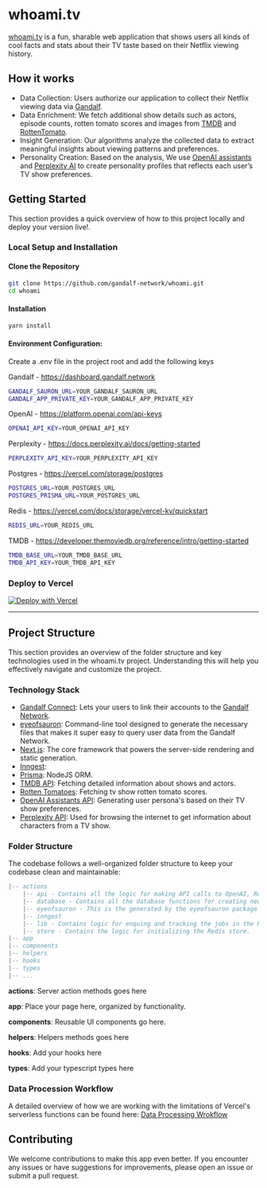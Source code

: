 
# whoami.tv

[whoami.tv](https://whoami.tv/) is a fun, sharable web application that shows users all kinds of cool facts and stats about their TV taste based on their Netflix viewing history.

## How it works

- Data Collection: Users authorize our application to collect their Netflix viewing data via [Gandalf](https://gandalf.network/).
- Data Enrichment: We fetch additional show details such as actors, episode counts, rotten tomato scores and images from [TMDB](https://developer.themoviedb.org/reference/intro/getting-started) and [RottenTomato](https://www.rottentomatoes.com/).
- Insight Generation: Our algorithms analyze the collected data to extract meaningful insights about viewing patterns and preferences.
- Personality Creation: Based on the analysis, We use [OpenAI assistants](https://platform.openai.com/docs/assistants/overview) and [Perplexity AI](https://www.perplexity.ai/) to create personality profiles that reflects each user’s TV show preferences.

## Getting Started

This section provides a quick overview of how to this project locally and deploy your version live!.

### Local Setup and Installation

#### Clone the Repository

```bash
git clone https://github.com/gandalf-network/whoami.git
cd whoami
```

#### Installation

```bash
yarn install
```

#### Environment Configuration:
Create a .env file in the project root and add the following keys

Gandalf - https://dashboard.gandalf.network
```bash
GANDALF_SAURON_URL=YOUR_GANDALF_SAURON_URL
GANDALF_APP_PRIVATE_KEY=YOUR_GANDALF_APP_PRIVATE_KEY
```

OpenAI - https://platform.openai.com/api-keys
```bash
OPENAI_API_KEY=YOUR_OPENAI_API_KEY
```

Perplexity - https://docs.perplexity.ai/docs/getting-started
```bash
PERPLEXITY_API_KEY=YOUR_PERPLEXITY_API_KEY
```

Postgres - https://vercel.com/storage/postgres
```bash
POSTGRES_URL=YOUR_POSTGRES_URL
POSTGRES_PRISMA_URL=YOUR_POSTGRES_URL
```

Redis - https://vercel.com/docs/storage/vercel-kv/quickstart
```bash
REDIS_URL=YOUR_REDIS_URL
```

TMDB - https://developer.themoviedb.org/reference/intro/getting-started
```bash
TMDB_BASE_URL=YOUR_TMDB_BASE_URL
TMDB_API_KEY=YOUR_TMDB_API_KEY
```

### Deploy to Vercel

[![Deploy with Vercel](https://vercel.com/button)](https://vercel.com/new/clone?repository-url=https%3A%2F%2Fgithub.com%2Fgandalf-network%2Fwhoami&env=NEXT_PUBLIC_GANDALF_PUBLIC_KEY,GANDALF_PRIVATE_KEY&envDescription=Environment%20variables%20for%20the%20Gandalf%20API&envLink=https%3A%2F%2Fgandalf-api.com%2Fdashboard&project-name=whoami&repository-name=whoami)

---

## Project Structure
This section provides an overview of the folder structure and key technologies used in the whoami.tv project. Understanding this will help you effectively navigate and customize the project.

### Technology Stack

- [Gandalf Connect](https://github.com/gandalf-network/connect): Lets your users to link their accounts to the [Gandalf Network](https://gandalf.network/).
- [eyeofsauron](https://github.com/gandalf-network/eyeofsauron): Command-line tool designed to generate the necessary files that makes it super easy to query user data from the Gandalf Network.
- [Next.js](https://nextjs.org/): The core framework that powers the server-side rendering and static generation.
- [Inngest](https://www.inngest.com/):
- [Prisma](https://github.com/prisma/prisma): NodeJS ORM.
- [TMDB API](https://developer.themoviedb.org/reference/intro/getting-started): Fetching detailed information about shows and actors.
- [Rotten Tomatoes](https://www.rottentomatoes.com/): Fetching tv show rotten tomato scores.
- [OpenAI Assistants API](https://platform.openai.com/docs/assistants/overview): Generating user persona's based on their TV show preferences.
- [Perplexity API](https://www.perplexity.ai/): Used for browsing the internet to get information about characters from a TV show.
  
  
### Folder Structure

The codebase follows a well-organized folder structure to keep your codebase clean and maintainable:

``` lua
|-- actions
    |-- api - Contains all the logic for making API calls to OpenAI, RottenTomatoes, Perplexity, and TVDB.
    |-- database - Contains all the database functions for creating new users, saving user Netflix data and querying the data.
    |-- eyeofsauron - This is the generated by the eyeofsauron package for querying users Netflix data from the Gandalf Network.
    |-- inngest
    |-- lib - Contains logic for enquing and tracking the jobs in the Redis store.
    |-- store - Contains the logic for initializing the Redis store.
|-- app
|-- components
|-- helpers
|-- hooks
|-- types
|-- ...
```
**actions**: Server action methods goes here

**app**: Place your page here, organized by functionality.

**components**: Reusable UI components go here.

**helpers**: Helpers methods goes here

**hooks**: Add your hooks here

**types**: Add your typescript types here

### Data Procession Workflow
A detailed overview of how we are working with the limitations of Vercel's serverless functions can be found here: [Data Processing Wrokflow](https://github.com/gandalf-network/whoami/blob/chore/update-readme/src/actions/lib/queue/Readme.md)

## Contributing

We welcome contributions to make this app even better. If you encounter any issues or have suggestions for improvements, please open an issue or submit a pull request.
